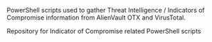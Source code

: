 PowerShell scripts used to gather Threat Intelligence / Indicators of Compromise information from AlienVault OTX and VirusTotal.

Repository for Indicator of Compromise related PowerShell scripts
